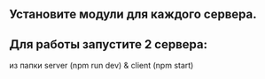 ## Установите модули для каждого сервера.
## Для работы запустите 2 сервера:
из папки server (npm run dev) & client (npm start)
